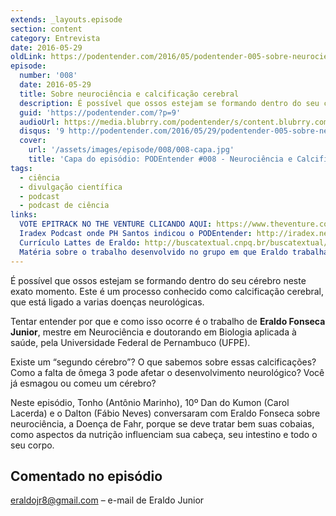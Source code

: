 ```yaml
---
extends: _layouts.episode
section: content
category: Entrevista
date: 2016-05-29
oldLink: https://podentender.com/2016/05/podentender-005-sobre-neurociencia-e-calcificacao-cerebra.html
episode:
  number: '008'
  date: 2016-05-29
  title: Sobre neurociência e calcificação cerebral
  description: É possível que ossos estejam se formando dentro do seu cérebro neste exato momento. Este é um processo conhecido como calcificação cerebral, que está ligado a varias doenças neurológicas. Tentar entender por que e como isso ocorre é o trabalho de Eraldo Fonseca Junior.  
  guid: 'https://podentender.com/?p=9'
  audioUrl: https://media.blubrry.com/podentender/s/content.blubrry.com/podentender/PODEntender_008_sobre_neurociencia_e_calcificacao_cerebral.mp3
  disqus: '9 http://podentender.com/2016/05/29/podentender-005-sobre-neurociencia-e-calcificacao-cerebra/'
  cover:
    url: '/assets/images/episode/008/008-capa.jpg'
    title: 'Capa do episódio: PODEntender #008 - Neurociência e Calcificação Cerebral'
tags:
  - ciência
  - divulgação científica
  - podcast
  - podcast de ciência
links:
  VOTE EPITRACK NO THE VENTURE CLICANDO AQUI: https://www.theventure.com/br/pt-br/finalists/epitrack
  Iradex Podcast onde PH Santos indicou o PODEntender: http://iradex.net/iradex-podcast-92-trophy-kids-perdido-em-marte-livro-e-filme/
  Currículo Lattes de Eraldo: http://buscatextual.cnpq.br/buscatextual/visualizacv.do?id=K4297294J4
  Matéria sobre o trabalho desenvolvido no grupo em que Eraldo trabalha: http://www.folhape.com.br/cotidiano/2015/9/calcificacao-cerebral-sintomas-aparecem-depois-dos-40-anos-0185.html
---
```


É possível que ossos estejam se formando dentro do seu cérebro neste exato momento. Este é um processo conhecido
como calcificação cerebral, que está ligado a varias doenças neurológicas.

Tentar entender por que e como isso ocorre é o trabalho de **Eraldo Fonseca Junior**, mestre em Neurociência
e doutorando em Biologia aplicada à saúde, pela Universidade Federal de Pernambuco (UFPE).

Existe um “segundo cérebro”?
O que sabemos sobre essas calcificações?
Como a falta de ômega 3 pode afetar o desenvolvimento neurológico?
Você já esmagou ou comeu um cérebro?

Neste episódio, Tonho (Antônio Marinho), 10º Dan do Kumon (Carol Lacerda) e o Dalton (Fábio Neves)
conversaram com Eraldo Fonseca sobre neurociência, a Doença de Fahr, porque se deve tratar bem
suas cobaias, como aspectos da nutrição influenciam sua cabeça, seu intestino e todo o seu corpo.

## Comentado no episódio

eraldojr8@gmail.com – e-mail de Eraldo Junior
